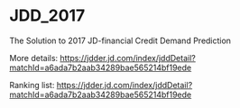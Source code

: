 # JDD_2017
The Solution to 2017 JD-financial Credit Demand Prediction 

More details: https://jdder.jd.com/index/jddDetail?matchId=a6ada7b2aab34289bae565214bf19ede

Ranking list: https://jdder.jd.com/index/jddDetail?matchId=a6ada7b2aab34289bae565214bf19ede
